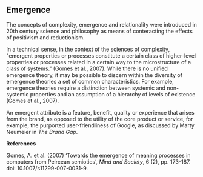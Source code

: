 ## Emergence

The concepts of complexity, emergence and relationality were introduced in 20th century science and philosophy as means of conteracting the effects of positivism and reductionism.

In a technical sense, in the context of the sciences of complexity, "emergent properties or processes constitute a certain class of higher-level properties or processes related in a certain way to the microstructure of a class of systems." (Gomes et al., 2007). While there is no unified emergence theory, it may be possible to discern within the diversity of emergence theories a set of common characteristics. For example, emergence theories require a distinction between systemic and non-systemic properties and an assumption of a hierarchy of levels of existence (Gomes et al., 2007).


An emergent attribute is a feature, benefit, quality or experience that arises from the brand, as opposed to the utility of the core product or service, for example, the purported user-friendliness of Google, as discussed by Marty Neumeier in _The Brand Gap_.

**References**

Gomes, A. et al. (2007) ‘Towards the emergence of meaning processes in computers from Peircean semiotics’, _Mind and Society_, 6 (2), pp. 173–187. doi: 10.1007/s11299-007-0031-9.
